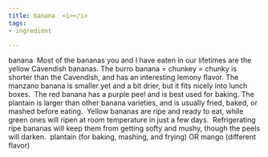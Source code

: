 ```yaml
---
title: banana  <i></i>
tags:
- ingredient

---
```

banana  Most of the bananas you and I have eaten in our lifetimes are the yellow Cavendish bananas. The burro banana = chunkey = chunky is shorter than the Cavendish, and has an interesting lemony flavor. The manzano banana is smaller yet and a bit drier, but it fits nicely into lunch boxes.  The red banana has a purple peel and is best used for baking. The plantain is larger than other banana varieties, and is usually fried, baked, or mashed before eating.  Yellow bananas are ripe and ready to eat, while green ones will ripen at room temperature in just a few days.  Refrigerating ripe bananas will keep them from getting softy and mushy, though the peels will darken.  plantain (for baking, mashing, and frying) OR mango (different flavor)
